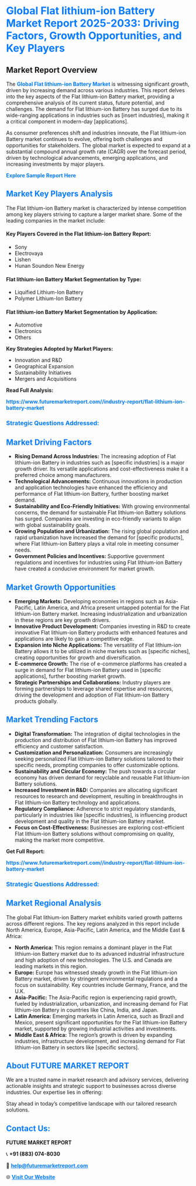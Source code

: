 <h1 style="color: #007BFF;">Global Flat lithium-ion Battery Market Report 2025-2033: Driving Factors, Growth Opportunities, and Key Players</h1>

<section id="overview">
<h2>Market Report Overview</h2>
<p>The <a href="https://www.futuremarketreport.com//industry-report/flat-lithium-ion-battery-market" style="color: #007BFF; text-decoration: none;"><strong>Global Flat lithium-ion Battery Market</strong></a> is witnessing significant growth, driven by increasing demand across various industries. This report delves into the key aspects of the Flat lithium-ion Battery market, providing a comprehensive analysis of its current status, future potential, and challenges. The demand for Flat lithium-ion Battery has surged due to its wide-ranging applications in industries such as [insert industries], making it a critical component in modern-day [applications].</p>
<p>As consumer preferences shift and industries innovate, the Flat lithium-ion Battery market continues to evolve, offering both challenges and opportunities for stakeholders. The global market is expected to expand at a substantial compound annual growth rate (CAGR) over the forecast period, driven by technological advancements, emerging applications, and increasing investments by major players.</p>
</section>

<section id="overview">
<p><a href="https://www.futuremarketreport.com//request-sample/reportId=55577" style="color: #007BFF; text-decoration: none;"><strong>Explore Sample Report Here</strong></a></p>
</section>

<section id="key-players">
<h2 style="color: #007BFF;">Market Key Players Analysis</h2>
<p>The Flat lithium-ion Battery market is characterized by intense competition among key players striving to capture a larger market share. Some of the leading companies in the market include:</p>
<h4>Key Players Covered in the Flat lithium-ion Battery Report:</h4>
<ul><li>Sony</li><li>Electrovaya</li><li>Lishen</li><li>Hunan Soundon New Energy</li></ul>
<h4>Flat lithium-ion Battery Market Segmentation by Type:</h4>
<ul><li>Liquified Lithium-Ion Battery</li><li>Polymer Lithium-Ion Battery</li></ul>

<h4>Flat lithium-ion Battery Market Segmentation by Application:</h4>
<ul><li>Automotive</li><li>Electronics</li><li>Others</li></ul>
<p><strong>Key Strategies Adopted by Market Players:</strong></p>
<ul>
<li>Innovation and R&D</li>
<li>Geographical Expansion</li>
<li>Sustainability Initiatives</li>
<li>Mergers and Acquisitions</li>
</ul>
</section>

<section>
<p><strong>Read Full Analysis: </strong></p><a href="https://www.futuremarketreport.com//industry-report/flat-lithium-ion-battery-market" style="color: #007BFF; text-decoration: none;"><strong>https://www.futuremarketreport.com//industry-report/flat-lithium-ion-battery-market</strong></a>
<h3 style="color: #007BFF;">Strategic Questions Addressed:</h3>
</section>

<section id="driving-factors">
<h2 style="color: #007BFF;">Market Driving Factors</h2>
<ul>
<li><strong>Rising Demand Across Industries:</strong> The increasing adoption of Flat lithium-ion Battery in industries such as [specific industries] is a major growth driver. Its versatile applications and cost-effectiveness make it a preferred choice among manufacturers.</li>
<li><strong>Technological Advancements:</strong> Continuous innovations in production and application technologies have enhanced the efficiency and performance of Flat lithium-ion Battery, further boosting market demand.</li>
<li><strong>Sustainability and Eco-Friendly Initiatives:</strong> With growing environmental concerns, the demand for sustainable Flat lithium-ion Battery solutions has surged. Companies are investing in eco-friendly variants to align with global sustainability goals.</li>
<li><strong>Growing Population and Urbanization:</strong> The rising global population and rapid urbanization have increased the demand for [specific products], where Flat lithium-ion Battery plays a vital role in meeting consumer needs.</li>
<li><strong>Government Policies and Incentives:</strong> Supportive government regulations and incentives for industries using Flat lithium-ion Battery have created a conducive environment for market growth.</li>
</ul>
</section>

<section id="growth-opportunities">
<h2 style="color: #007BFF;">Market Growth Opportunities</h2>
<ul>
<li><strong>Emerging Markets:</strong> Developing economies in regions such as Asia-Pacific, Latin America, and Africa present untapped potential for the Flat lithium-ion Battery market. Increasing industrialization and urbanization in these regions are key growth drivers.</li>
<li><strong>Innovative Product Development:</strong> Companies investing in R&D to create innovative Flat lithium-ion Battery products with enhanced features and applications are likely to gain a competitive edge.</li>
<li><strong>Expansion into Niche Applications:</strong> The versatility of Flat lithium-ion Battery allows it to be utilized in niche markets such as [specific niches], creating opportunities for growth and diversification.</li>
<li><strong>E-commerce Growth:</strong> The rise of e-commerce platforms has created a surge in demand for Flat lithium-ion Battery used in [specific applications], further boosting market growth.</li>
<li><strong>Strategic Partnerships and Collaborations:</strong> Industry players are forming partnerships to leverage shared expertise and resources, driving the development and adoption of Flat lithium-ion Battery products globally.</li>
</ul>
</section>

<section id="trending-factors">
<h2 style="color: #007BFF;">Market Trending Factors</h2>
<ul>
<li><strong>Digital Transformation:</strong> The integration of digital technologies in the production and distribution of Flat lithium-ion Battery has improved efficiency and customer satisfaction.</li>
<li><strong>Customization and Personalization:</strong> Consumers are increasingly seeking personalized Flat lithium-ion Battery solutions tailored to their specific needs, prompting companies to offer customizable options.</li>
<li><strong>Sustainability and Circular Economy:</strong> The push towards a circular economy has driven demand for recyclable and reusable Flat lithium-ion Battery solutions.</li>
<li><strong>Increased Investment in R&D:</strong> Companies are allocating significant resources to research and development, resulting in breakthroughs in Flat lithium-ion Battery technology and applications.</li>
<li><strong>Regulatory Compliance:</strong> Adherence to strict regulatory standards, particularly in industries like [specific industries], is influencing product development and quality in the Flat lithium-ion Battery market.</li>
<li><strong>Focus on Cost-Effectiveness:</strong> Businesses are exploring cost-efficient Flat lithium-ion Battery solutions without compromising on quality, making the market more competitive.</li>
</ul>
</section>

<section>
<p><strong>Get Full Report: </strong></p><a href="https://www.futuremarketreport.com//industry-report/flat-lithium-ion-battery-market" style="color: #007BFF; text-decoration: none;"><strong>https://www.futuremarketreport.com//industry-report/flat-lithium-ion-battery-market</strong></a>
<h3 style="color: #007BFF;">Strategic Questions Addressed:</h3>
</section>


<section id="regional-analysis">
<h2 style="color: #007BFF;">Market Regional Analysis</h2>
<p>The global Flat lithium-ion Battery market exhibits varied growth patterns across different regions. The key regions analyzed in this report include North America, Europe, Asia-Pacific, Latin America, and the Middle East & Africa:</p>
<ul>
<li><strong>North America:</strong> This region remains a dominant player in the Flat lithium-ion Battery market due to its advanced industrial infrastructure and high adoption of new technologies. The U.S. and Canada are leading markets in this region.</li>
<li><strong>Europe:</strong> Europe has witnessed steady growth in the Flat lithium-ion Battery market, driven by stringent environmental regulations and a focus on sustainability. Key countries include Germany, France, and the U.K.</li>
<li><strong>Asia-Pacific:</strong> The Asia-Pacific region is experiencing rapid growth, fueled by industrialization, urbanization, and increasing demand for Flat lithium-ion Battery in countries like China, India, and Japan.</li>
<li><strong>Latin America:</strong> Emerging markets in Latin America, such as Brazil and Mexico, present significant opportunities for the Flat lithium-ion Battery market, supported by growing industrial activities and investments.</li>
<li><strong>Middle East & Africa:</strong> The region’s growth is driven by expanding industries, infrastructure development, and increasing demand for Flat lithium-ion Battery in sectors like [specific sectors].</li>
</ul>
</section>

<footer>
<h2 style="color: #007BFF;">About FUTURE MARKET REPORT</h2>
<p>We are a trusted name in market research and advisory services, delivering actionable insights and strategic support to businesses across diverse industries. Our expertise lies in offering:</p>

<p>Stay ahead in today’s competitive landscape with our tailored research solutions.</p>

<h2 style="color: #007BFF;">Contact Us:</h2>
<p><strong>FUTURE MARKET REPORT</strong></p>
<p>📞 <strong>+91 (883) 074-8030</strong></p>
<p>📧 <strong><a href="mailto:help@futuremarketreport.com" style="color: #007BFF;">help@futuremarketreport.com</a></strong></p>
<p>🌐 <strong><a href="https://www.futuremarketreport.com/" style="color: #007BFF;">Visit Our Website</a></strong></p>
</footer>